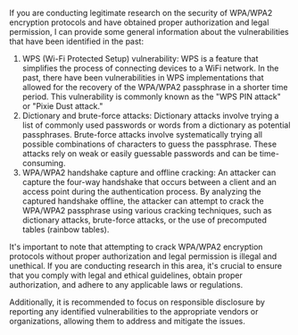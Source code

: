 If you are conducting legitimate research on the security of WPA/WPA2 encryption protocols and have obtained proper authorization and legal permission, I can provide some general information about the vulnerabilities that have been identified in the past:

1.  WPS (Wi-Fi Protected Setup) vulnerability: WPS is a feature that simplifies the process of connecting devices to a WiFi network. In the past, there have been vulnerabilities in WPS implementations that allowed for the recovery of the WPA/WPA2 passphrase in a shorter time period. This vulnerability is commonly known as the "WPS PIN attack" or "Pixie Dust attack."
2.  Dictionary and brute-force attacks: Dictionary attacks involve trying a list of commonly used passwords or words from a dictionary as potential passphrases. Brute-force attacks involve systematically trying all possible combinations of characters to guess the passphrase. These attacks rely on weak or easily guessable passwords and can be time-consuming.
3.  WPA/WPA2 handshake capture and offline cracking: An attacker can capture the four-way handshake that occurs between a client and an access point during the authentication process. By analyzing the captured handshake offline, the attacker can attempt to crack the WPA/WPA2 passphrase using various cracking techniques, such as dictionary attacks, brute-force attacks, or the use of precomputed tables (rainbow tables).

It's important to note that attempting to crack WPA/WPA2 encryption protocols without proper authorization and legal permission is illegal and unethical. If you are conducting research in this area, it's crucial to ensure that you comply with legal and ethical guidelines, obtain proper authorization, and adhere to any applicable laws or regulations.

Additionally, it is recommended to focus on responsible disclosure by reporting any identified vulnerabilities to the appropriate vendors or organizations, allowing them to address and mitigate the issues.